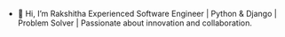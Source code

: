 - 👋 Hi, I’m Rakshitha
Experienced Software Engineer | Python & Django | Problem Solver | Passionate about innovation and collaboration.
<!---
PrabhuRakshitha/PrabhuRakshitha is a ✨ special ✨ repository because its `README.md` (this file) appears on your GitHub profile.
You can click the Preview link to take a look at your changes.
--->

